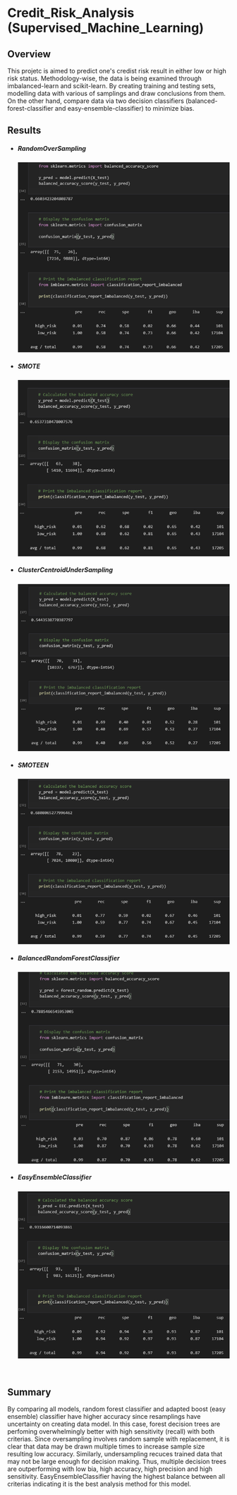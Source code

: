 # Credit_Risk_Analysis (Supervised_Machine_Learning)
## Overview
This projetc is aimed to predict one's credist risk result in either low or high risk status. Methodology-wise, the data is being examined through imbalanced-learn and scikit-learn. By creating training and testing sets, modelling data with various of samplings and draw conclusions from them. On the other hand, compare data via two decision classifiers (balanced-forest-classifier and easy-ensemble-classifier) to minimize bias.

## Results
- ##### RandomOverSampling
  ![](https://github.com/WilliamBHW/Credit_Risk_Analysis/blob/main/Supports/RandomOverSampling.png)
- ##### SMOTE
  ![](https://github.com/WilliamBHW/Credit_Risk_Analysis/blob/main/Supports/SMOTE.png)
- ##### ClusterCentroidUnderSampling
  ![](https://github.com/WilliamBHW/Credit_Risk_Analysis/blob/main/Supports/ClusterCentroidUnderSampling.png)
- ##### SMOTEEN
  ![](https://github.com/WilliamBHW/Credit_Risk_Analysis/blob/main/Supports/SMOTEEN.png)
- ##### BalancedRandomForestClassifier
  ![](https://github.com/WilliamBHW/Credit_Risk_Analysis/blob/main/Supports/BalancedRandomForest.png)
- ##### EasyEnsembleClassifier
  ![](https://github.com/WilliamBHW/Credit_Risk_Analysis/blob/main/Supports/EasyEnsembleClassifier.png)
<br>

## Summary
By comparing all models, random forest classifier and adapted boost (easy ensemble) classifier have higher accuracy since resamplings have uncertainty on creating data model. In this case, forest decision trees are perfoming overwhelmingly better with high sensitivity (recall) with both criterias. Since oversampling involves random sample with replacement, it is clear that data may be drawn multiple times to increase sample size resulting low accuracy. Similarly, undersampling recuces trained data that may not be large enough for decision making. Thus, multiple decision trees are outperforming with low bia, high accuracy, high precision and high sensitivity. EasyEnsembleClassifier having the highest balance between all criterias indicating it is the best analysis method for this model.
